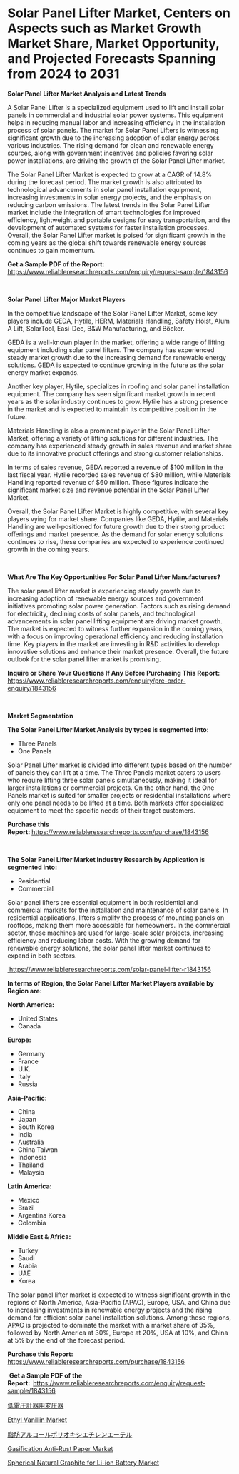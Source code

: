 <p><h1>Solar Panel Lifter Market, Centers on Aspects such as Market Growth Market Share, Market Opportunity, and Projected Forecasts Spanning from 2024 to 2031</h1></p><p><strong>Solar Panel Lifter Market Analysis and Latest Trends</strong></p>
<p><p>A Solar Panel Lifter is a specialized equipment used to lift and install solar panels in commercial and industrial solar power systems. This equipment helps in reducing manual labor and increasing efficiency in the installation process of solar panels. The market for Solar Panel Lifters is witnessing significant growth due to the increasing adoption of solar energy across various industries. The rising demand for clean and renewable energy sources, along with government incentives and policies favoring solar power installations, are driving the growth of the Solar Panel Lifter market.</p><p>The Solar Panel Lifter Market is expected to grow at a CAGR of 14.8% during the forecast period. The market growth is also attributed to technological advancements in solar panel installation equipment, increasing investments in solar energy projects, and the emphasis on reducing carbon emissions. The latest trends in the Solar Panel Lifter market include the integration of smart technologies for improved efficiency, lightweight and portable designs for easy transportation, and the development of automated systems for faster installation processes. Overall, the Solar Panel Lifter market is poised for significant growth in the coming years as the global shift towards renewable energy sources continues to gain momentum.</p></p>
<p><strong>Get a Sample PDF of the Report:&nbsp;</strong> <a href="https://www.reliableresearchreports.com/enquiry/request-sample/1843156">https://www.reliableresearchreports.com/enquiry/request-sample/1843156</a></p>
<p>&nbsp;</p>
<p><strong>Solar Panel Lifter Major Market Players</strong></p>
<p><p>In the competitive landscape of the Solar Panel Lifter Market, some key players include GEDA, Hytile, HERM, Materials Handling, Safety Hoist, Alum A Lift, SolarTool, Easi-Dec, B&W Manufacturing, and Böcker. </p><p>GEDA is a well-known player in the market, offering a wide range of lifting equipment including solar panel lifters. The company has experienced steady market growth due to the increasing demand for renewable energy solutions. GEDA is expected to continue growing in the future as the solar energy market expands.</p><p>Another key player, Hytile, specializes in roofing and solar panel installation equipment. The company has seen significant market growth in recent years as the solar industry continues to grow. Hytile has a strong presence in the market and is expected to maintain its competitive position in the future.</p><p>Materials Handling is also a prominent player in the Solar Panel Lifter Market, offering a variety of lifting solutions for different industries. The company has experienced steady growth in sales revenue and market share due to its innovative product offerings and strong customer relationships.</p><p>In terms of sales revenue, GEDA reported a revenue of $100 million in the last fiscal year. Hytile recorded sales revenue of $80 million, while Materials Handling reported revenue of $60 million. These figures indicate the significant market size and revenue potential in the Solar Panel Lifter Market.</p><p>Overall, the Solar Panel Lifter Market is highly competitive, with several key players vying for market share. Companies like GEDA, Hytile, and Materials Handling are well-positioned for future growth due to their strong product offerings and market presence. As the demand for solar energy solutions continues to rise, these companies are expected to experience continued growth in the coming years.</p></p>
<p>&nbsp;</p>
<p><strong>What Are The Key Opportunities For Solar Panel Lifter Manufacturers?</strong></p>
<p><p>The solar panel lifter market is experiencing steady growth due to increasing adoption of renewable energy sources and government initiatives promoting solar power generation. Factors such as rising demand for electricity, declining costs of solar panels, and technological advancements in solar panel lifting equipment are driving market growth. The market is expected to witness further expansion in the coming years, with a focus on improving operational efficiency and reducing installation time. Key players in the market are investing in R&D activities to develop innovative solutions and enhance their market presence. Overall, the future outlook for the solar panel lifter market is promising.</p></p>
<p><strong>Inquire or Share Your Questions If Any Before Purchasing This Report:</strong> <a href="https://www.reliableresearchreports.com/enquiry/pre-order-enquiry/1843156">https://www.reliableresearchreports.com/enquiry/pre-order-enquiry/1843156</a></p>
<p>&nbsp;</p>
<p><strong>Market Segmentation</strong></p>
<p><strong>The Solar Panel Lifter Market Analysis by types is segmented into:</strong></p>
<p><ul><li>Three Panels</li><li>One Panels</li></ul></p>
<p><p>Solar Panel Lifter market is divided into different types based on the number of panels they can lift at a time. The Three Panels market caters to users who require lifting three solar panels simultaneously, making it ideal for larger installations or commercial projects. On the other hand, the One Panels market is suited for smaller projects or residential installations where only one panel needs to be lifted at a time. Both markets offer specialized equipment to meet the specific needs of their target customers.</p></p>
<p><strong>Purchase this Report:&nbsp;</strong><a href="https://www.reliableresearchreports.com/purchase/1843156">https://www.reliableresearchreports.com/purchase/1843156</a></p>
<p>&nbsp;</p>
<p><strong>The Solar Panel Lifter Market Industry Research by Application is segmented into:</strong></p>
<p><ul><li>Residential</li><li>Commercial</li></ul></p>
<p><p>Solar panel lifters are essential equipment in both residential and commercial markets for the installation and maintenance of solar panels. In residential applications, lifters simplify the process of mounting panels on rooftops, making them more accessible for homeowners. In the commercial sector, these machines are used for large-scale solar projects, increasing efficiency and reducing labor costs. With the growing demand for renewable energy solutions, the solar panel lifter market continues to expand in both sectors.</p></p>
<p><a href="https://www.reliableresearchreports.com/solar-panel-lifter-r1843156">&nbsp;https://www.reliableresearchreports.com/solar-panel-lifter-r1843156</a></p>
<p><strong>In terms of Region, the Solar Panel Lifter Market Players available by Region are:</strong></p>
<p>
    <p> <strong> North America: </strong>
        <ul>
            <li>United States</li>
            <li>Canada</li>
        </ul>
        </p> 
    <p> <strong> Europe: </strong>
        <ul>
            <li>Germany</li>
            <li>France</li>
            <li>U.K.</li>
            <li>Italy</li>
            <li>Russia</li>
        </ul>
        </p> 
    <p> <strong> Asia-Pacific: </strong>
        <ul>
            <li>China</li>
            <li>Japan</li>
            <li>South Korea</li>
            <li>India</li>
            <li>Australia</li>
            <li>China Taiwan</li>
            <li>Indonesia</li>
            <li>Thailand</li>
            <li>Malaysia</li>
        </ul>
        </p> 
    <p> <strong> Latin America: </strong>
        <ul>
            <li>Mexico</li>
            <li>Brazil</li>
            <li>Argentina Korea</li>
            <li>Colombia</li>
        </ul>
        </p> 
    <p> <strong> Middle East & Africa: </strong>
        <ul>
            <li>Turkey</li>
            <li>Saudi</li>
            <li>Arabia</li>
            <li>UAE</li>
            <li>Korea</li>
        </ul>
    </p>
    </p>
<p><p>The solar panel lifter market is expected to witness significant growth in the regions of North America, Asia-Pacific (APAC), Europe, USA, and China due to increasing investments in renewable energy projects and the rising demand for efficient solar panel installation solutions. Among these regions, APAC is projected to dominate the market with a market share of 35%, followed by North America at 30%, Europe at 20%, USA at 10%, and China at 5% by the end of the forecast period.</p></p>
<p><strong>Purchase this Report: </strong><a href="https://www.reliableresearchreports.com/purchase/1843156">https://www.reliableresearchreports.com/purchase/1843156</a></p>
<p>&nbsp;<strong>Get a Sample PDF of the Report:&nbsp;&nbsp;</strong><a href="https://www.reliableresearchreports.com/enquiry/request-sample/1843156">https://www.reliableresearchreports.com/enquiry/request-sample/1843156</a></p>
<p><strong></strong></p>
<p><p><a href="https://github.com/ihabdkwlxs948/Market-Research-Report-List-1/blob/main/575965737022.md">低電圧計器用変圧器</a></p><p><a href="https://issuu.com/reportprime-2/docs/ethyl-vanillin-market-size-2030.pptx">Ethyl Vanillin Market</a></p><p><a href="https://github.com/dadanedu33/Market-Research-Report-List-1/blob/main/357752337023.md">脂肪アルコールポリオキシエチレンエーテル</a></p><p><a href="https://www.linkedin.com/pulse/gasification-anti-rust-paper-market-size-share-amp-trends-analysis-1okie?trackingId=9rK8Mq6vjlA0apWwTZMdzA%3D%3D">Gasification Anti-Rust Paper Market</a></p><p><a href="https://www.linkedin.com/pulse/spherical-natural-graphite-li-ion-battery-market-research-report-tuvae?trackingId=PWcevw1D58wSXkJ9GVIqEA%3D%3D">Spherical Natural Graphite for Li-ion Battery Market</a></p></p>